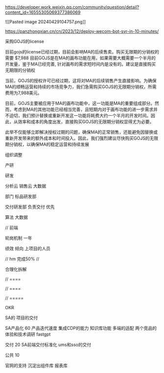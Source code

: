 

https://developer.work.weixin.qq.com/community/question/detail?content_id=16555305069377386069


![[Pasted image 20240429104757.png]]




https://panzhongxian.cn/cn/2023/12/deploy-wecom-bot-svr-in-10-minutes/



采购GOJS的license

目前gojs的license已经过期，目前会影响MA的后续售卖。购买无限期的分销权的需要 $7,988
目前GOJS是在MA的画布功能在用，如果需要大概需要一个半月的开发量，鉴于MA已经完善, 针对画布的需求短时间内是没有的。建议是直接购买无期限的分销权

当前，GOJS的授权许可已经过期，这将对MA的后续销售产生直接影响。为确保MA的顺畅运营和持续的市场竞争力，我们急需购买GOJS的无限期分销权，所需费用为7,988美元。

目前，GOJS主要被应用于MA的画布功能中，这一功能是MA的重要组成部分。然而，考虑到MA的其他功能已经相当完善，且短期内对于画布功能的进一步需求并不迫切，我们预计替换或重新开发这一功能将耗费大约一个半月的开发时间。因此，从效率和成本的角度出发，直接购买GOJS的无限期分销权显得尤为必要。

此举不仅能够立即解决授权过期的问题，确保MA的正常销售，还能避免因替换或重新开发带来的额外成本和时间投入。因此，我们强烈建议尽快购买GOJS的无限期分销权，以确保MA的稳定运营和持续发展



组织调整

产研

研发

分析云
销售云
大数据

部门 标品研发部  

交付研发部  负责交付 优先

算法 大数据

// 
前端

轮岗机制  一年

绩效  倾向 上项目的人员


// hm 完成50%
// 


合理化拆解

// ====

// ====

// =====





OKR

SA的
项目的交付


SA产品化 60
产品迭代速度
集成CDP的能力
知识库功能
多端的适配
两个竞品的体验和技术调研 fastgpt

交付  20
SA前端交付标准化
ums和sso的交付

公共  10

官网的支持
沉淀出组件库
报表库





















